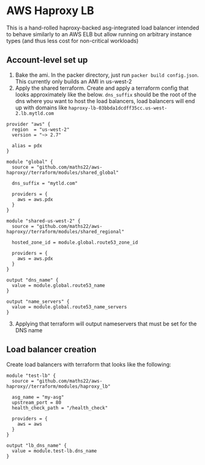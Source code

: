 # AWS Haproxy LB

This is a hand-rolled haproxy-backed asg-integrated load balancer intended to
behave similarly to an AWS ELB but allow running on arbitrary instance types
(and thus less cost for non-critical workloads)

## Account-level set up

1. Bake the ami.  In the packer directory, just run `packer build config.json`.
   This currently only builds an AMI in us-west-2
2. Apply the shared terraform. Create and apply a terraform config that looks
   approximately like the below.  `dns_suffix` should be the root of the dns
   where you want to host the load balancers, load balancers will end up with domains like `haproxy-lb-03bbda1dcdff35cc.us-west-2.lb.mytld.com`
```
provider "aws" {
  region  = "us-west-2"
  version = "~> 2.7"

  alias = pdx
}

module "global" {
  source = "github.com/maths22/aws-haproxy//terraform/modules/shared_global"

  dns_suffix = "mytld.com"

  providers = {
    aws = aws.pdx
  }
}

module "shared-us-west-2" {
  source = "github.com/maths22/aws-haproxy//terraform/modules/shared_regional"

  hosted_zone_id = module.global.route53_zone_id

  providers = {
    aws = aws.pdx
  }
}

output "dns_name" {
  value = module.global.route53_name
}

output "name_servers" {
  value = module.global.route53_name_servers
}

```
3. Applying that terraform will output nameservers that must be set for the DNS name

## Load balancer creation
Create load balancers with terraform that looks like the following:

```
module "test-lb" {
  source = "github.com/maths22/aws-haproxy//terraform/modules/haproxy_lb"

  asg_name = "my-asg"
  upstream_port = 80
  health_check_path = "/health_check"

  providers = {
    aws = aws
  }
}

output "lb_dns_name" {
  value = module.test-lb.dns_name
}
```